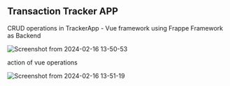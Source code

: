 ## Transaction Tracker APP

CRUD operations in TrackerApp - Vue framework using Frappe Framework as Backend

![Screenshot from 2024-02-16 13-50-53](https://github.com/harivigneshG/Transaction-Tracker/assets/60092946/829adbf2-bd63-41ae-b6e9-102123dfbabf)


action of vue operations

![Screenshot from 2024-02-16 13-51-19](https://github.com/harivigneshG/Transaction-Tracker/assets/60092946/1f274413-457c-460d-b6a6-9df1eb68cbf0)


